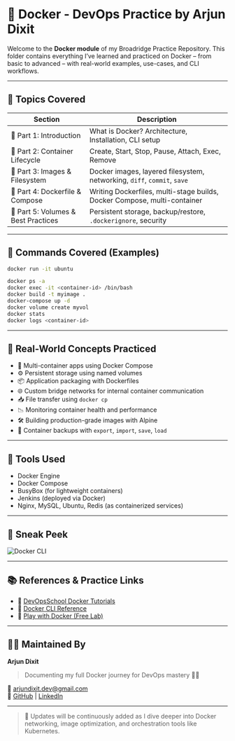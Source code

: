 # 🐳 Docker - DevOps Practice by Arjun Dixit

Welcome to the **Docker module** of my Broadridge Practice Repository. This folder contains everything I’ve learned and practiced on Docker – from basic to advanced – with real-world examples, use-cases, and CLI workflows.

---

## 📁 Topics Covered

| Section                        | Description                                                                 |
|-------------------------------|-----------------------------------------------------------------------------|
| 🔹 Part 1: Introduction        | What is Docker? Architecture, Installation, CLI setup                      |
| 🔹 Part 2: Container Lifecycle | Create, Start, Stop, Pause, Attach, Exec, Remove                           |
| 🔹 Part 3: Images & Filesystem | Docker images, layered filesystem, networking, `diff`, `commit`, `save`    |
| 🔹 Part 4: Dockerfile & Compose| Writing Dockerfiles, multi-stage builds, Docker Compose, multi-container   |
| 🔹 Part 5: Volumes & Best Practices | Persistent storage, backup/restore, `.dockerignore`, security         |

---

## 🚀 Commands Covered (Examples)

```bash
docker run -it ubuntu

docker ps -a
docker exec -it <container-id> /bin/bash
docker build -t myimage .
docker-compose up -d
docker volume create myvol
docker stats
docker logs <container-id>
```

---

## 🧱 Real-World Concepts Practiced
- 🧩 Multi-container apps using Docker Compose
- ⚙️ Persistent storage using named volumes
- 📦 Application packaging with Dockerfiles
- 🌐 Custom bridge networks for internal container communication
- 📥 File transfer using `docker cp`
- 📉 Monitoring container health and performance
- 🛠️ Building production-grade images with Alpine
- 🔄 Container backups with `export`, `import`, `save`, `load`

---

## 🧰 Tools Used
- Docker Engine
- Docker Compose
- BusyBox (for lightweight containers)
- Jenkins (deployed via Docker)
- Nginx, MySQL, Ubuntu, Redis (as containerized services)

---

## 📸 Sneak Peek

![Docker CLI](https://miro.medium.com/v2/resize:fit:1200/format:webp/1*QQGTfSm-xeAjVXa74Fk6mQ.png)

---

## 📚 References & Practice Links
- 🔗 [DevOpsSchool Docker Tutorials](https://www.devopsschool.com/tutorial/docker/)
- 🔗 [Docker CLI Reference](https://docs.docker.com/engine/reference/commandline/docker/)
- 🔗 [Play with Docker (Free Lab)](https://labs.play-with-docker.com/)

---

## 🧑‍💻 Maintained By
**Arjun Dixit**
> Documenting my full Docker journey for DevOps mastery 💪🐳

📧 arjundixit.dev@gmail.com  
🔗 [GitHub](https://github.com/arjundixit18) | [LinkedIn](https://www.linkedin.com/in/arjundixit18)

---

> 🔄 Updates will be continuously added as I dive deeper into Docker networking, image optimization, and orchestration tools like Kubernetes.
